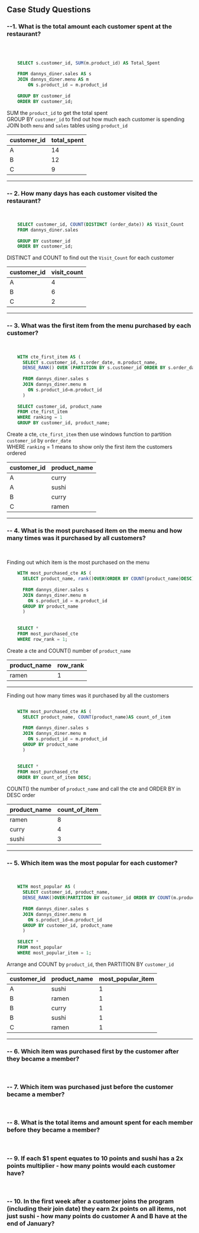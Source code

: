 ## Case Study Questions


### --1. What is the total amount each customer spent at the restaurant?
<br>

````sql

    SELECT s.customer_id, SUM(m.product_id) AS Total_Spent
    
    FROM dannys_diner.sales AS s
    JOIN dannys_diner.menu AS m
    	ON s.product_id = m.product_id 
        
    GROUP BY customer_id
    ORDER BY customer_id;
````
SUM the ```product_id``` to get the total spent
<br>
GROUP BY ```customer_id``` to find out how much each customer is spending
<br>
JOIN both ```menu``` and ```sales``` tables using ```product_id``` 

| customer_id | total_spent |
| ----------- | ----------- |
| A           | 14          |
| B           | 12          |
| C           | 9           |


---


### -- 2. How many days has each customer visited the restaurant?
<br>

````sql
    SELECT customer_id, COUNT(DISTINCT (order_date)) AS Visit_Count
    FROM dannys_diner.sales
        
    GROUP BY customer_id
    ORDER BY customer_id;
````
DISTINCT and COUNT to find out the ```Visit_Count``` for each customer 
<br>

| customer_id | visit_count |
| ----------- | ----------- |
| A           | 4           |
| B           | 6           |
| C           | 2           |



---



### -- 3. What was the first item from the menu purchased by each customer?
<br>


````sql
    WITH cte_first_item AS (
      SELECT s.customer_id, s.order_date, m.product_name,
      DENSE_RANK() OVER (PARTITION BY s.customer_id ORDER BY s.order_date) AS ranking
      
      FROM dannys_diner.sales s
      JOIN dannys_diner.menu m
      	ON s.product_id=m.product_id
      )
      
    SELECT customer_id, product_name
    FROM cte_first_item 
    WHERE ranking = 1
    GROUP BY customer_id, product_name;
````

Create a cte, ```cte_first_item``` then use windows function to partition ```customer_id``` by ```order_date```
<br> 
WHERE ```ranking``` = 1 means to show only the first item the customers ordered

| customer_id | product_name |
| ----------- | ------------ |
| A           | curry        |
| A           | sushi        |
| B           | curry        |
| C           | ramen        |

---


### -- 4. What is the most purchased item on the menu and how many times was it purchased by all customers?
<br>

Finding out which item is the most purchased on the menu
````SQL
    WITH most_purchased_cte AS (
      SELECT product_name, rank()OVER(ORDER BY COUNT(product_name)DESC) AS row_rank
      
      FROM dannys_diner.sales s
      JOIN dannys_diner.menu m 
      	ON s.product_id = m.product_id
      GROUP BY product_name
      )
    
    
    SELECT * 
    FROM most_purchased_cte 
    WHERE row_rank = 1;
````

Create a cte and COUNT() number of ```product_name``` 

| product_name | row_rank |
| ------------ | -------- |
| ramen        | 1        |

---

Finding out how many times was it purchased by all the customers

````SQL

    WITH most_purchased_cte AS (
      SELECT product_name, COUNT(product_name)AS count_of_item
      
      FROM dannys_diner.sales s
      JOIN dannys_diner.menu m 
      	ON s.product_id = m.product_id
      GROUP BY product_name
      )
    
    
    SELECT * 
    FROM most_purchased_cte 
    ORDER BY count_of_item DESC;
````

COUNT() the number of ```product_name``` and call the cte and ORDER BY in DESC order

| product_name | count_of_item |
| ------------ | ------------- |
| ramen        | 8             |
| curry        | 4             |
| sushi        | 3             |

---



### -- 5. Which item was the most popular for each customer?
<br>

````SQL
    WITH most_popular AS (
      SELECT customer_id, product_name, 
      DENSE_RANK()OVER(PARTITION BY customer_id ORDER BY COUNT(m.product_id)) AS most_popular_item
      
      FROM dannys_diner.sales s
      JOIN dannys_diner.menu m
      	ON s.product_id=m.product_id
      GROUP BY customer_id, product_name
      )
      
    SELECT *
    FROM most_popular
    WHERE most_popular_item = 1;
````    
Arrange and COUNT by ```product_id```, then PARTITION BY ```customer_id``` 

| customer_id | product_name | most_popular_item |
| ----------- | ------------ | ----------------- |
| A           | sushi        | 1                 |
| B           | ramen        | 1                 |
| B           | curry        | 1                 |
| B           | sushi        | 1                 |
| C           | ramen        | 1                 |

---


### -- 6. Which item was purchased first by the customer after they became a member?
<br>

### -- 7. Which item was purchased just before the customer became a member?
<br>

### -- 8. What is the total items and amount spent for each member before they became a member?
<br>

### -- 9.  If each $1 spent equates to 10 points and sushi has a 2x points multiplier - how many points would each customer have?
<br>

### -- 10. In the first week after a customer joins the program (including their join date) they earn 2x points on all items, not just sushi - how many points do customer A and B have at the end of January?
<br>
